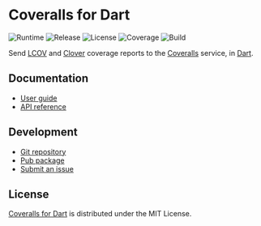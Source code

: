 # Coveralls for Dart
![Runtime](https://img.shields.io/badge/dart-%3E%3D2.1-brightgreen.svg) ![Release](https://img.shields.io/pub/v/coveralls.svg) ![License](https://img.shields.io/badge/license-MIT-blue.svg) ![Coverage](https://coveralls.io/repos/github/cedx/coveralls.dart/badge.svg) ![Build](https://travis-ci.com/cedx/coveralls.dart.svg)

Send [LCOV](http://ltp.sourceforge.net/coverage/lcov.php) and [Clover](https://www.atlassian.com/software/clover) coverage reports to the [Coveralls](https://coveralls.io) service, in [Dart](https://www.dartlang.org).

## Documentation
- [User guide](https://dev.belin.io/coveralls.dart)
- [API reference](https://dev.belin.io/coveralls.dart/api)

## Development
- [Git repository](https://github.com/cedx/coveralls.dart)
- [Pub package](https://pub.dartlang.org/packages/coveralls)
- [Submit an issue](https://github.com/cedx/coveralls.dart/issues)

## License
[Coveralls for Dart](https://dev.belin.io/coveralls.dart) is distributed under the MIT License.
